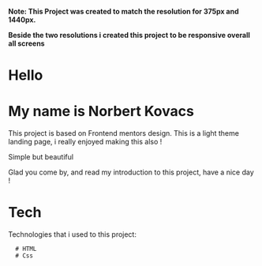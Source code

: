 **Note: This Project was created to match the resolution for 375px and 1440px.**

**Beside the two resolutions i created this project to be responsive overall all screens**

# Hello

# My name is Norbert Kovacs

This project is based on Frontend mentors design.
This is a light theme landing page, i really enjoyed making this also !

Simple but beautiful

Glad you come by, and read my introduction to this project, have a nice day !

# Tech

Technologies that i used to this project:

      # HTML
      # Css
